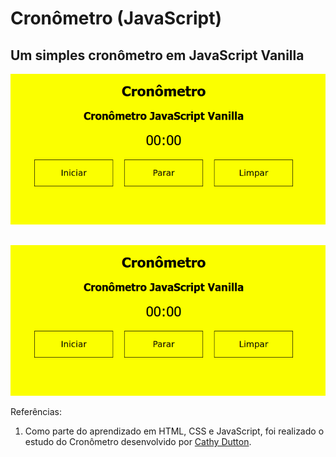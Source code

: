 # Cronômetro (JavaScript)

## Um simples cronômetro em JavaScript Vanilla

[![Cronômetro JavaScript](cronometro.png)](https://rrodrigues345.github.io/js-cronometro/)

## 

<a href="https://rrodrigues345.github.io/js-cronometro" target="_blank"><img src="cronometro.png" target="_blank"></a>

Referências:

1. Como parte do aprendizado em HTML, CSS e JavaScript, foi realizado o estudo do Cronômetro desenvolvido por [Cathy Dutton](https://codepen.io/cathydutton/pen/xxpOOw).



